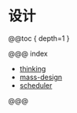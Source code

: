 # 设计

@@toc { depth=1 }

@@@ index

* [thinking](thinking.md)
* [mass-design](mass-design.md)
* [scheduler](scheduler.md)

@@@